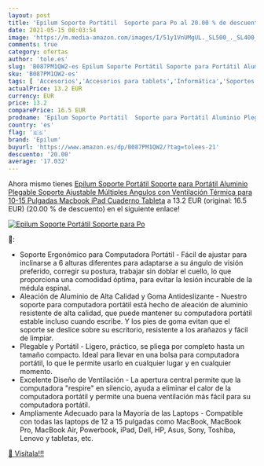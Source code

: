```yaml
---
layout: post
title: 'Epilum Soporte Portátil  Soporte para Po al 20.00 % de descuento'
date: 2021-05-15 08:03:54
image: 'https://m.media-amazon.com/images/I/51y1VnUMgUL._SL500_._SL400_.jpg'
comments: true
category: ofertas
author: 'tole.es'
slug: 'B087PM1QW2-es Epilum Soporte Portátil Soporte para Portátil Aluminio...'
sku: 'B087PM1QW2-es'
tags: [ 'Accesorios','Accesorios para tablets','Informática','Soportes para tablets','epilum','ipad', ]
actualPrice: 13.2 EUR
currency: EUR
price: 13.2
comparePrice: 16.5 EUR
prodname: 'Epilum Soporte Portátil  Soporte para Portátil Aluminio Plegable Soporte Ajustable Múltiples Angulos con Ventilación Térmica para 10-15 Pulgadas Macbook  iPad  Cuaderno  Tableta'
country: 'es'
flag: '🇪🇸'
brand: 'Epilum'
buyurl: 'https://www.amazon.es/dp/B087PM1QW2/?tag=tolees-21'
descuento: '20.00'
average: '17.032'
---
```


Ahora mismo tienes [Epilum Soporte Portátil  Soporte para Portátil Aluminio Plegable Soporte Ajustable Múltiples Angulos con Ventilación Térmica para 10-15 Pulgadas Macbook  iPad  Cuaderno  Tableta](https://www.amazon.es/dp/B087PM1QW2/?tag=tolees-21) a 13.2 EUR (original: 16.5 EUR) (20.00 %  de descuento) en el siguiente enlace!

[![Epilum Soporte Portátil  Soporte para Po](https://m.media-amazon.com/images/I/51y1VnUMgUL._SL500_._SL400_.jpg)](https://www.amazon.es/dp/B087PM1QW2/?tag=tolees-21)

🔎:

- Soporte Ergonómico para Computadora Portátil - Fácil de ajustar para inclinarse a 6 alturas diferentes para adaptarse a su ángulo de visión preferido, corregir su postura, trabajar sin doblar el cuello, lo que proporciona una comodidad óptima, para evitar la lesión incurable de la médula espinal.
- Aleación de Aluminio de Alta Calidad y Goma Antideslizante - Nuestro soporte para computadora portátil está hecho de aleación de aluminio resistente de alta calidad, que puede mantener su computadora portátil estable incluso cuando escribe. Y los pies de goma evitan que el soporte se deslice sobre su escritorio, resistente a los arañazos y fácil de limpiar.
- Plegable y Portátil - Ligero, práctico, se pliega por completo hasta un tamaño compacto. Ideal para llevar en una bolsa para computadora portátil, lo que le permite usarlo en cualquier lugar y en cualquier momento.
- Excelente Diseño de Ventilación - La apertura central permite que la computadora "respire" en silencio, ayuda a eliminar el calor de la computadora portátil y permite una buena ventilación más fácil para su computadora portátil.
- Ampliamente Adecuado para la Mayoría de las Laptops - Compatible con todas las laptops de 12 a 15 pulgadas como MacBook, MacBook Pro, MacBook Air, Powerbook, iPad, Dell, HP, Asus, Sony, Toshiba, Lenovo y tabletas, etc.

[🛒 Visítala!!!](https://www.amazon.es/dp/B087PM1QW2/?tag=tolees-21)
